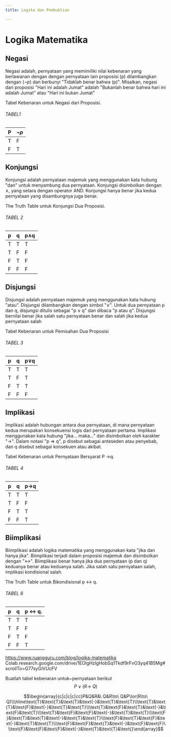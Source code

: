 ```yaml
---
title: Logika dan Pembuktian

---
```


# Logika Matematika

## Negasi
Negasi adalah, pernyataan yang memimiliki nilai kebenaran yang berlawanan dengan dengan pernyataan lain
proposisi \(p\) dilambangkan dengan \($\neg p$) dan berbunyi "Tidaklah benar bahwa \(p\)". Misalkan, negasi dari proposisi "Hari ini adalah Jumat" adalah "Bukanlah benar bahwa hari ini adalah Jumat" atau "Hari ini bukan Jumat"

 Tabel Kebenaran untuk Negasi dari Proposisi.
 ###### TABEL1
 
|      P      | $\neg p$  |
| --------    | --------  |
|      T      |     F     |
|      F      |     T     |

## Konjungsi
Konjungsi adalah pernyataan majemuk yang menggunakan kata hubung "dan" untuk menyambung dua pernyataan. Konjungsi disimbolkan dengan ∧, yang setara dengan operator AND. Konjungsi hanya benar jika kedua pernyataan yang disambungnya juga benar.
 
The Truth Table
untuk Konjungsi Dua Proposisi.
###### TABEL 2

|  p   |  q  |  p∧q  |
| -----|---  | ----  |
|  T   |  T  |   T   |
|  T   |  F  |   F   |
|  F   |  T  |   F   |
|  F   |  F  |   F   |


## Disjungsi
Disjungsi adalah pernyataan majemuk yang menggunakan kata hubung "atau". Disjungsi dilambangkan dengan simbol "∨". Untuk dua pernyataan p dan q, disjungsi ditulis sebagai "p ∨ q" dan dibaca "p atau q". Disjungsi bernilai benar jika salah satu pernyataan benar dan salah jika kedua pernyataan salah

Tabel Kebenaran untuk
Pemisahan Dua Proposisi
 ###### TABEL 3 
 
|  p   |  q  |  p∨q  |
|------|-----|-------|
|  T   |  T  |   T   |
|  T   |  F  |   T   |
|  F   |  T  |   T   |
|  F   |  F  |   F   |


## Implikasi
Implikasi adalah hubungan antara dua pernyataan, di mana pernyataan kedua merupakan konsekuensi logis dari pernyataan pertama. Implikasi menggunakan kata hubung "jika... maka..." dan disimbolkan oleh karakter "→". Dalam notasi "p ⇒ q", p disebut sebagai anteseden atau penyebab, dan q disebut sebagai konsekuen atau akibat.

Tabel Kebenaran untuk Pernyataan Bersyarat
P →q.

 ###### TABEL 4
|  p   |  q  |  p→q  |
|------|-----|-------|
|  T   |  T  |   T   |
|  T   |  F  |   F   |
|  F   |  T  |   T   |
|  F   |  F  |   T   |

## Biimplikasi
Biimplikasi adalah logika matematika yang menggunakan kata "jika dan hanya jika". Biimplikasi terjadi dalam proposisi majemuk dan disimbolkan dengan "↔". Biimplikasi benar hanya jika dua pernyataan (p dan q) keduanya benar atau keduanya salah. Jika salah satu pernyataan salah, implikasi kondisional salah. 

The Truth Table
untuk Bikondisional p ↔ q.
###### TABEL 6

|  p   |  q  | p ↔ q.|
|------|-----|-------|
|  T   |  T  |   T   |
|  T   |  F  |   F   |
|  F   |  T  |   F   |
|  F   |  F  |   T   |

https://www.ruangguru.com/blog/logika-matematika
Colab.research.google.com/drive/1EOlgHzlgHobSq1Tkdf9rFvO3yq41B5Mg#scrollTo=G77syGiVUcFV



Buatlah tabel kebenaran untuk~pernyataan berikut $$P\lor(R\to\ Q)$$

$$\begin{array}{c|c|c|c|cc}P&Q&R&\ Q&R\to\ Q&P\lor(R\to\ Q)\\\hline\text{Т}&\text{Т}&\text{Т}&\text{-}&\text{T}&\text{T}\\\text{Т}&\text{Т}&\text{F}&\text{-}&\text{T}&\text{T}\\\text{T}&\text{F}&\text{T}&\text{-}&\text{F}&\text{T}\\\text{T}&\text{F}&\text{F}&\text{-}&\text{T}&\text{T}\\\text{F}&\text{T}&\text{T}&\text{-}&\text{T}&\text{T}\\\text{F}&\text{T}&\text{F}&\text{-}&\text{T}&\text{T}\\\text{F}&\text{F}&\text{T}&\text{-}&\text{F}&\text{F}\\\text{F}&\text{F}&\text{F}&\text{-}&\text{T}&\text{T}&\text{}\end{array}$$